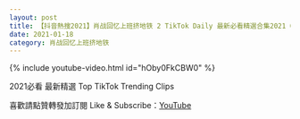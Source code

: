```yaml
---
layout: post
title: 【抖音熱搜2021】肖战回忆上班挤地铁 2 TikTok Daily 最新必看精選合集2021 01 18
date: 2021-01-18
category: 肖战回忆上班挤地铁
---
```


{% include youtube-video.html id="hOby0FkCBW0" %}

2021必看 最新精選 Top TikTok Trending Clips

喜歡請點贊轉發加訂閱 Like & Subscribe：[YouTube](https://www.youtube.com/channel/UCAoR7VcanIPd04uEq_GIylA/videos)

